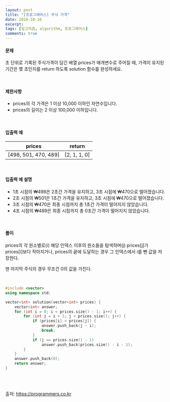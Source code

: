 ```yaml
---
layout: post
title: "[프로그래머스] 주식 가격"
date: 2018-10-16
excerpt:
tags: [알고리즘, algorithm, 프로그래머스]
comments: true
---
```


#### 문제

초 단위로 기록된 주식가격이 담긴 배열 prices가 매개변수로 주어질 때, 가격이 유지된 기간은 몇 초인지를 return 하도록 solution 함수를 완성하세요.

<br/>

#### 제한사항

* prices의 각 가격은 1 이상 10,000 이하인 자연수입니다.
* prices의 길이는 2 이상 100,000 이하입니다.

<br/>

#### 입출력 예

prices | return
-------|-------
[498, 501, 470, 489] | [2, 1, 1, 0]

<br/>

#### 입출력 예 설명

* 1초 시점의 ₩498은 2초간 가격을 유지하고, 3초 시점에 ₩470으로 떨어졌습니다.
* 2초 시점의 ₩501은 1초간 가격을 유지하고, 3초 시점에 ₩470으로 떨어졌습니다.
* 3초 시점의 ₩470은 최종 시점까지 총 1초간 가격이 떨어지지 않았습니다.
* 4초 시점의 ₩489은 최종 시점까지 총 0초간 가격이 떨어지지 않았습니다.

<br/>

#### 풀이

prices의 각 원소별로(i) 해당 인덱스 이후의 원소들을 탐색하며(j) prices[j]가 prices[i]보다 작아지거나, prices의 끝에 도달하는 경우 그 인덱스에서 i를 뺀 값을 저장한다.

맨 마지막 주식의 경우 무조건 0의 값을 가진다.

<br/>

``` cpp
#include <vector>
using namespace std;

vector<int> solution(vector<int> prices) {
    vector<int> answer;
    for (int i = 0; i < prices.size() - 1; i++) {
        for (int j = i + 1; j < prices.size(); j++) {
            if (prices[i] > prices[j]) {
                answer.push_back(j - i);
                break;
            }
            if (j == prices.size() - 1)
                answer.push_back(prices.size() - i - 1);
        }
    }
    answer.push_back(0);
    return answer;
}
```

<br/>
<br/>

출처: https://programmers.co.kr
